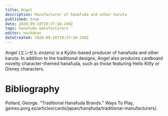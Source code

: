 ```yaml
---
title: Angel
description: Manufacturer of hanafuda and other karuta
published: true
date: 2020-09-18T19:37:18.149Z
tags: hanafuda manufacturers
editor: markdown
dateCreated: 2020-09-18T19:37:18.149Z
---
```


Angel (エンゼル *enzeru*) is a Kyōto-based producer of hanafuda and other karuta. In addition to the traditional designs, Angel also produces cardboard novelty character-themed hanafuda, such as those featuring Hello Kitty or Disney characters.
# Bibliography
Pollard, George. “Traditional Hanafuda Brands.” Ways To Play, games.porg.es/articles/cards/japan/hanafuda/traditional-manufacturers/.